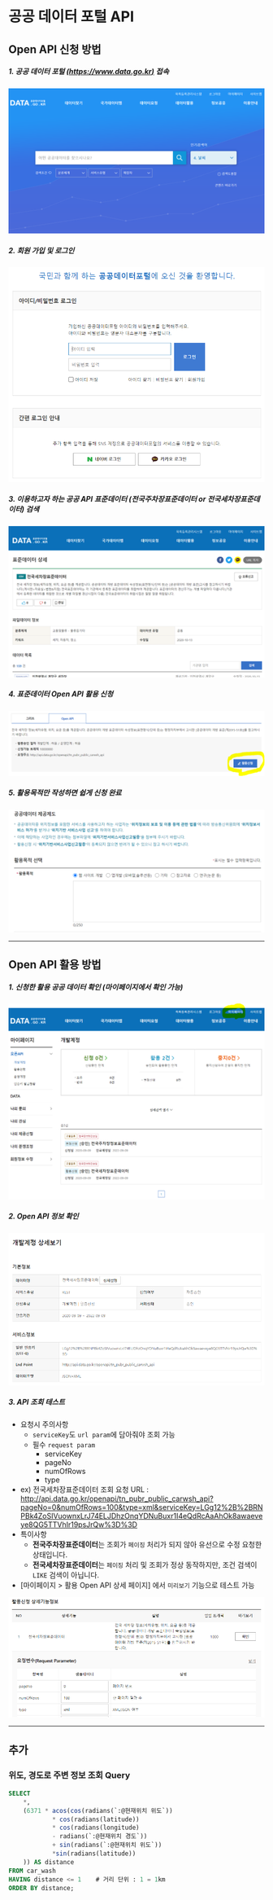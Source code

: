 # 공공 데이터 포털 API

## Open API 신청 방법
##### 1. 공공 데이터 포털 [(https://www.data.go.kr)](https://www.data.go.kr/) 접속
![image1](/02_note/00_temp/공공_데이터_포털/images/image1.PNG)
##### 2. 회원 가입 및 로그인
![image2](/02_note/00_temp/공공_데이터_포털/images/image2.PNG)
##### 3. 이용하고자 하는 공공 API 표준데이터 **(전국주차장표준데이터 or 전국세차장표준데이터)** 검색
![image3](/02_note/00_temp/공공_데이터_포털/images/image3.PNG)
##### 4. 표준데이터 Open API 활용 신청
![image4](/02_note/00_temp/공공_데이터_포털/images/image4.PNG)
##### 5. 활용목적만 작성하면 쉽게 신청 완료
![image5](/02_note/00_temp/공공_데이터_포털/images/image5.PNG)

---

## Open API 활용 방법
##### 1. 신청한 활용 공공 데이터 확인 (마이페이지에서 확인 가능)
![image6](/02_note/00_temp/공공_데이터_포털/images/image6.PNG)
##### 2. Open API 정보 확인
![image7](/02_note/00_temp/공공_데이터_포털/images/image7.PNG)
##### 3. API 조회 테스트
* 요청시 주의사항
    * `serviceKey`도 `url param`에 담아줘야 조회 가능
    * 필수 `request param`
        * serviceKey
        * pageNo
        * numOfRows
        * type
* ex) 전국세차장표준데이터 조회 요청 URL : http://api.data.go.kr/openapi/tn_pubr_public_carwsh_api?pageNo=0&numOfRows=100&type=xml&serviceKey=LGg12%2B%2BRNPBk4ZoSIVuownxLrJ74ELJDhzOnqYDNuBuxr1I4eQdRcAaAhOk8awaeveye8QG5TTVhIr19psJrQw%3D%3D
* 특이사항
    * **전국주차장표준데이터**는 조회가 `페이징` 처리가 되지 않아 유선으로 수정 요청한 상태입니다.
    * **전국세차장표준데이터**는 `페이징` 처리 및 조회가 정상 동작하지만, 조건 검색이 `LIKE` 검색이 아닙니다.
* [마이페이지 > 활용 Open API 상세 페이지] 에서 `미리보기` 기능으로 테스트 가능

![image8](/02_note/00_temp/공공_데이터_포털/images/image8.PNG)

---

## 추가
### 위도, 경도로 주변 정보 조회 Query
```sql
SELECT
    *,
    (6371 * acos(cos(radians(`:@현재위치 위도`))
            * cos(radians(latitude))
            * cos(radians(longitude)
            - radians(`:@현재위치 경도`))
            + sin(radians(`:@현재위치 위도`))
            *sin(radians(latitude))
    )) AS distance
FROM car_wash
HAVING distance <= 1    # 거리 단위 : 1 = 1km
ORDER BY distance;
```
